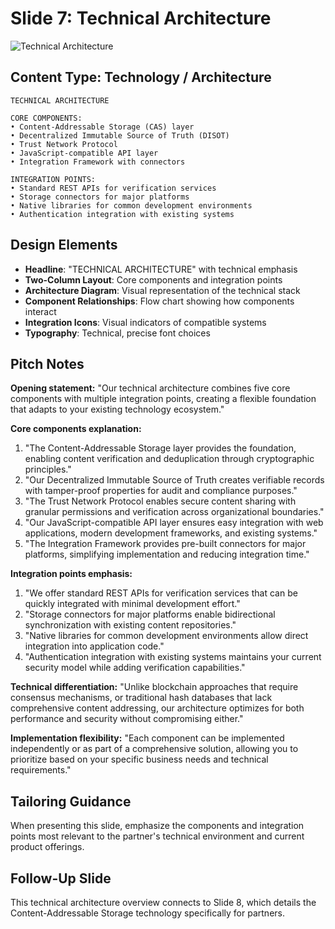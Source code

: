 # Slide 7: Technical Architecture

![Technical Architecture](../images/slide7.png)

## Content Type: Technology / Architecture

```
TECHNICAL ARCHITECTURE

CORE COMPONENTS:
• Content-Addressable Storage (CAS) layer
• Decentralized Immutable Source of Truth (DISOT)
• Trust Network Protocol
• JavaScript-compatible API layer
• Integration Framework with connectors

INTEGRATION POINTS:
• Standard REST APIs for verification services
• Storage connectors for major platforms
• Native libraries for common development environments
• Authentication integration with existing systems
```

## Design Elements

- **Headline**: "TECHNICAL ARCHITECTURE" with technical emphasis
- **Two-Column Layout**: Core components and integration points
- **Architecture Diagram**: Visual representation of the technical stack
- **Component Relationships**: Flow chart showing how components interact
- **Integration Icons**: Visual indicators of compatible systems
- **Typography**: Technical, precise font choices

## Pitch Notes

**Opening statement:**
"Our technical architecture combines five core components with multiple integration points, creating a flexible foundation that adapts to your existing technology ecosystem."

**Core components explanation:**
1. "The Content-Addressable Storage layer provides the foundation, enabling content verification and deduplication through cryptographic principles."
2. "Our Decentralized Immutable Source of Truth creates verifiable records with tamper-proof properties for audit and compliance purposes."
3. "The Trust Network Protocol enables secure content sharing with granular permissions and verification across organizational boundaries."
4. "Our JavaScript-compatible API layer ensures easy integration with web applications, modern development frameworks, and existing systems."
5. "The Integration Framework provides pre-built connectors for major platforms, simplifying implementation and reducing integration time."

**Integration points emphasis:**
1. "We offer standard REST APIs for verification services that can be quickly integrated with minimal development effort."
2. "Storage connectors for major platforms enable bidirectional synchronization with existing content repositories."
3. "Native libraries for common development environments allow direct integration into application code."
4. "Authentication integration with existing systems maintains your current security model while adding verification capabilities."

**Technical differentiation:**
"Unlike blockchain approaches that require consensus mechanisms, or traditional hash databases that lack comprehensive content addressing, our architecture optimizes for both performance and security without compromising either."

**Implementation flexibility:**
"Each component can be implemented independently or as part of a comprehensive solution, allowing you to prioritize based on your specific business needs and technical requirements."

## Tailoring Guidance

When presenting this slide, emphasize the components and integration points most relevant to the partner's technical environment and current product offerings.

## Follow-Up Slide

This technical architecture overview connects to Slide 8, which details the Content-Addressable Storage technology specifically for partners.